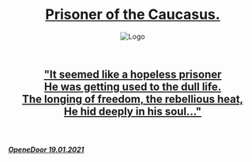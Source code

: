 <head>
<div class="wrapper">
      <header>
        <h1><a href="https://en.wikipedia.org/wiki/Alexander_Pushkin">Prisoner of the Caucasus.</a></h1>
        <img src="a1ex-13.github.io/m4.jpg" alt="Logo" />
      </header>
      </div>
      <body>
            <div class="wrapper">
                  <header>
                        <h2><a href="https://img1.goodfon.ru/original/1956x1294/e/df/kreativ-gorod-smog-chelovek.jpg">"It seemed like a hopeless prisoner
                              <br>He was getting used to the dull life. 
                              <br>The longing of freedom, the rebellious heat, 
                              <br>He hid deeply in his soul..."</a>
                        </h2>
                  </header>
            </div>
      </body>
       <body>
             <h5>
                   <a href="https://a1ex-13.github.io/">OpeneDoor 19.01.2021</a>
             </h5>
      </body>

</head>
     

